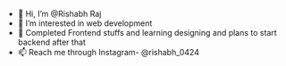 - 👋 Hi, I’m @Rishabh Raj
- 👀 I’m interested in web development
- 🌱 Completed Frontend stuffs and learning designing and plans to start backend after that
- 📫 Reach me through Instagram- @rishabh_0424

<!---
RishabhRaj240/RishabhRaj240 is a ✨ special ✨ repository because its `README.md` (this file) appears on your GitHub profile.
You can click the Preview link to take a look at your changes.
--->
